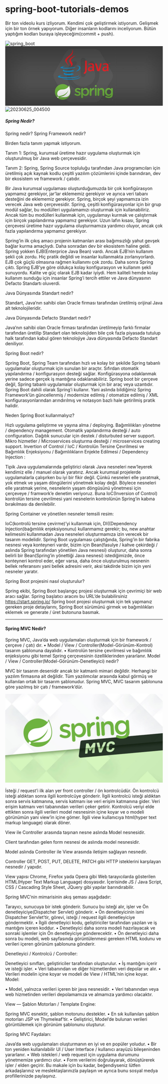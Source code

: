# spring-boot-tutorials-demos
Bir ton videolu kurs izliyorum. Kendimi çok geliştirmek istiyorum. Gelişmek için bir ton örnek yapıyorum. Diğer insanların kodlarını inceliyorum. Bütün yaptığım kodları buraya işleyeceğim(commit + push).

![spring_boot](https://github.com/huseyinaydin99/spring-boot-tutorials-demos/assets/16438043/f79e471b-2445-46e0-a556-32b4c7227c67)
![Spring Boot Java](spring-boot-java.jpg "Spring Boot Java")
![20230625_004500](https://github.com/huseyinaydin99/spring-boot-tutorials-demos/assets/16438043/b9d254e9-780c-4a98-9358-630531dff82f)

##### Spring Nedir?
Spring nedir?
Spring Framework nedir?

Birden fazla tanım yapmak istiyorum.

Tanım 1: Spring, kurumsal üretime hazır uygulama oluşturmak için oluşturulmuş bir Java web çerçevesidir.

Tanım 2: Spring, Spring Source topluluğu tarafından Java programcıları için üretilmiş açık kaynak kodlu çeşitli yazılım çözümlerini içinde barındıran, dev bir ekosistem ve framework / çatıdır.

Bir Java kurumsal uygulaması oluşturduğumuzda bir çok konfigürasyon yapmamız gerekiyor, jar’lar eklememiz gerekiyor ve ayrıca veri tabanı desteğini de eklememiz gerekiyor.
Spring, birçok şeyi yapmamıza izin verecek Java web çerçevesidir. Spring, çeşitli konfigürasyonlar için bir grup modül sağlar, bu modülleri uygulamamızı oluşturmak için kullanabiliriz. Ancak tüm bu modülleri kullanmak için, uygulamayı kurmak ve çalıştırmak için birçok yapılandırma yapmamız gerekiyor.
Uzun lafın kısası, Spring çerçevesi üretime hazır uygulama oluşturmamıza yardımcı oluyor, ancak çok fazla yapılandırma yapmamız gerekiyor.

Spring’in ilk çıkış amacı projenin katmanları arası bağımsızlığı yahut gevşek bağlar kurma amaçlıydı. Daha sonradan dev bir ekosistem haline geldi. Spring yokken EJB(Enterprice Java Bean) vardı. Ancak EJB’nin kullanım şekli çok zordu. Hiç pratik değildi ve insanlar kullanmakta zorlanıyorlardı. EJB çok güçlü olmasına rağmen kullanımı çok zordu. Daha sonra Spring çıktı. Spring EJB’ye göre oldukça kolay konfigurasyon ve kullanım şekli sunuyordu. Kalite ve güç olarak EJB kadar iyiydi. Hem kaliteli hemde kolay kullanım sunduğu için insanlar Spring’i tercih ettiler ve Java dünyasının Defacto Standartı oluverdi.

Java Dünyasında Standart nedir?

Standart, Java’nın sahibi olan Oracle firması tarafından üretilmiş orijinal Java alt teknolojileridir.

Java Dünyasında Defacto Standart nedir?

Java’nın sahibi olan Oracle firması tarafından üretilmeyip farklı firmalar tarafından üretilip Standart olan teknolojiden bile çok fazla piyasada tutulup halk tarafından kabul gören teknolojiye Java dünyasında Defacto Standart deniliyor.

Spring Boot nedir?

Spring Boot, Spring Team tarafından hızlı ve kolay bir şekilde Spring tabanlı uygulamalar oluşturmak için sunulan bir araçtır. Sıfırdan otomatik yapılandırma / konfigurasyon desteği sağlar. Konfigürasyona odaklanmak yerine sadece gerçek iş mantığına odaklanabiliriz.
Spring boot bir çerçeve değil, Spring tabanlı uygulamalar oluşturmak için bir araç veya uzantıdır. Spring Boot dahili olarak Spring’i kullanır. Yani aslında bildiğimiz Spring Framework’ün güncellenmiş / modernize edilmiş / otomatize edilmiş / XML konfigurasyonlarından arındırılmış ve notasyon bazlı hale getirilmiş pratik halidir.


Neden Spring Boot kullanmalıyız?

Hızlı uygulama geliştirme ve yayına alma / deploying.
Bağımlılıkları yönetme / dependency management.
Otomatik yapılandırma desteği / auto configuration.
Dağıtık sunucular için destek / disturbuted server support.
Mikro hizmetler / Microservices oluşturma desteği / microservices creating support.
Invertion of Control / IoC / Kontrolün Tersine Çevrilmesi ve Bağımlılık Enjeksiyonu / Bağımlılıkların Enjekte Edilmesi / Dependency Injection :

Tipik Java uygulamalarında geliştirici olarak Java nesneleri new’leyerek kendimiz elle / manuel olarak yaratırız. Ancak kurumsal projelerde uygulamalarla çalışırken bu iyi bir fikir değil. Çünkü nesneleri elle yaratmak, yok etmek ve yaşam döngülerini yönetmek kolay değil. Böylece nesneleri elle yaratmak yerine, nesnelerin yaşam döngüsünü yönetmesi için çerçeveye / framwork’e denetim veriyoruz. Buna IoC(Inversion of Control) kontrolün tersine çevrilmesi yani nesnelerin kontrolünün Spring’in kabına bırakılması da denilebilir.

Spring Container ve yönetilen nesneler temsili resim:


IoC(kontrolü tersine çevirme)’yi kullanmak için, DI((Dependency Injection)bağımlılık enjeksiyonunu) kullanmamız gerekir; bu, new anahtar kelimesini kullanmadan Java nesneleri oluşturmamıza izin verecek bir tasarım modelidir.
Spring Boot uygulaması çalıştığında, Spring’in bir fabrika nesnesi veya konteyneri vardır, bizim için Bean(fasulye / kahve çekirdeği / aslında Spring tarafından yönetilen Java nesnesi) oluşturur, daha sonra belirli bir Bean(Spring’in yönettiği Java nesnesi) istediğimizde, önce konteyneri kontrol eder, eğer varsa, daha önce oluşturulmuş nesnenin bellek referansını yani bellek adresini verir, aksi takdirde bizim için yeni nesneler yaratır.


Spring Boot projesini nasıl oluşturulur?

Spring ekibi, Spring Boot başlangıç ​​projesi oluşturmak için çevrimiçi bir web aracı sağlar. Spring başlatıcı aracını bu URL’de bulabilirsiniz https://start.spring.io/
Spring boot projesi oluşturmak için tek yapmanız gereken proje detaylarını, Spring Boot sürümünü girmek ve bağımlılıkları eklemek ve generate / üret butonuna basmak.

---

#### Spring MVC Nedir?

Spring MVC, Java’da web uygulamaları oluşturmak için bir framework / çerçeve / çatı) dır.
• Model / View / Controller(Model-Görünüm-Kontrol) tasarım şablonuna dayalıdır.
• Kontrolün tersine çevrilmesi ve bağımlılık enjeksiyonu gibi temel Spring çerçevesinin özelliklerinden yararlanır.
Model / View / Controller(Model-Görünüm-Denetleyici) nedir?

MVC bir tasarım desenidir ancak bir katmanlı mimari değildir. Herhangi bir yazılım firmasına ait değildir. Tüm yazılımcılar arasında kabul görmüş ve kullanılan ortak bir tasarım şablonudur. Spring MVC, MVC tasarım şablonuna göre yazılmış bir çatı / framework’dür.

![alt text](spring-mvc.jpg "image Title")

İsteği / request’i ilk alan yer front controller / ön kontrolcüdür. Ön kontrolcü isteği aldıktan sonra ilgili kontrolcüye gönderir. İlgili kontrolcü isteği aldıktan sonra servis katmanına, servis katmanı ise veri erişim katmanına gider. Veri erişim katmanı veri tabanından verileri çeker getirir. Kontrolcü veriyi elde ettikten sonra ilgili verileri model nesnesinin içine koyar ve o modeli görünümün yani view’in içine gömer. İlgili view kullanıcıya html(hyper text markup language) olarak döner.


View ile Controller arasında taşınan nesne aslında Model nesnesidir.

Client tarafından gelen form nesnesi de aslında model nesnesidir.

Model aslında Controller ile View arasında iletişim sağlayan nesnedir.

Controller GET, POST, PUT, DELETE, PATCH gibi HTTP isteklerini karşılayan nesnedir / yapıdır.

View yapısı Chrome, Firefox yada Opera gibi Web tarayıcılarda gösterilen HTML(Hyper Text Markup Language) dosyasıdır. İçerisinde JS / Java Script, CSS / Cascading Style Sheet, JQuery gibi yapılar barındırabilir.

Spring MVC’nin mimarisinin akış şeması aşağıdadır:

Tarayıcı, sunucuya bir istek gönderir. Sunucu bu isteği alır, işler ve Ön denetleyiciye(Dispatcher Servlet) gönderir.
• Ön denetleyicinin ismi Dispatcher Servlet’tir, görevi, isteği / request ilgili denetleyiciye göndermektir.
• İlgili denetleyici kodu, geliştiriciler tarafından yazılan ve iş mantığını içeren koddur.
• Denetleyici daha sonra modeli hazırlayacak ve sonraki işlemler için Ön denetleyiciye gönderecektir.
• Ön denetleyici daha sonra bu modeli, web sayfasında görüntülenmesi gereken HTML kodunu ve verileri içeren görünüm şablonuna gönderir.

Denetleyici / Kontrolcü / Controller:

Denetleyici sınıfları, geliştiriciler tarafından oluşturulur.
• İş mantığını içerir ve isteği işler.
• Veri tabanından ve diğer hizmetlerden veri depolar ve alır.
• Verileri modelin içine koyar ve modeli de View / HTML’nin içine koyar.
Model:

• Model, yalnızca verileri içeren bir java nesnesidir.
• Veri tabanından veya web hizmetinden verileri depolamamıza ve almamıza yardımcı olacaktır.

View — Şablon Motorları / Template Engine:

Spring MVC esnektir, şablon motorunu destekler.
• En sık kullanılan şablon motorları JSP ve Thymeleaf’tir.
• Geliştirici, Model’de bulunan verileri görüntülemek için görünüm şablonunu oluşturur.

Spring MVC Faydaları:

Java’da web uygulamaları oluşturmanın en iyi ve en popüler yoludur.
• Bir ton yeniden kullanılabilir UI / User Interface / kullanıcı arayüzü bileşeninden yararlanır.
• Web istekleri / web request için uygulama durumunu yönetmemize yardımcı olur.
• Form verilerini doğrulayarak, dönüştürerek işler / elden geçirir.
Bu makale için bu kadar, beğendiyseniz lütfen arkadaşlarınız ve meslektaşlarınızla paylaşın ve ayrıca bunu sosyal medya profillerinizde paylaşınız.

